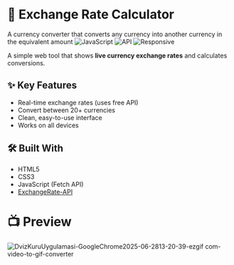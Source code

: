 # 💱 Exchange Rate Calculator
A currency converter that converts any currency into another currency in the equivalent amount
![JavaScript](https://img.shields.io/badge/JavaScript-ES6-yellow)
![API](https://img.shields.io/badge/API-ExchangeRate-api-green)
![Responsive](https://img.shields.io/badge/Mobile-Friendly-Yes-blue)

A simple web tool that shows **live currency exchange rates** and calculates conversions.

## ✨ Key Features
- Real-time exchange rates (uses free API)
- Convert between 20+ currencies
- Clean, easy-to-use interface
- Works on all devices

## 🛠️ Built With
- HTML5
- CSS3 
- JavaScript (Fetch API)
- [ExchangeRate-API](https://www.exchangerate-api.com/)

# 📺 Preview

![DvizKuruUygulamasi-GoogleChrome2025-06-2813-20-39-ezgif com-video-to-gif-converter](https://github.com/user-attachments/assets/0e41e003-a2ad-45b4-a510-2f25809ee60c)

